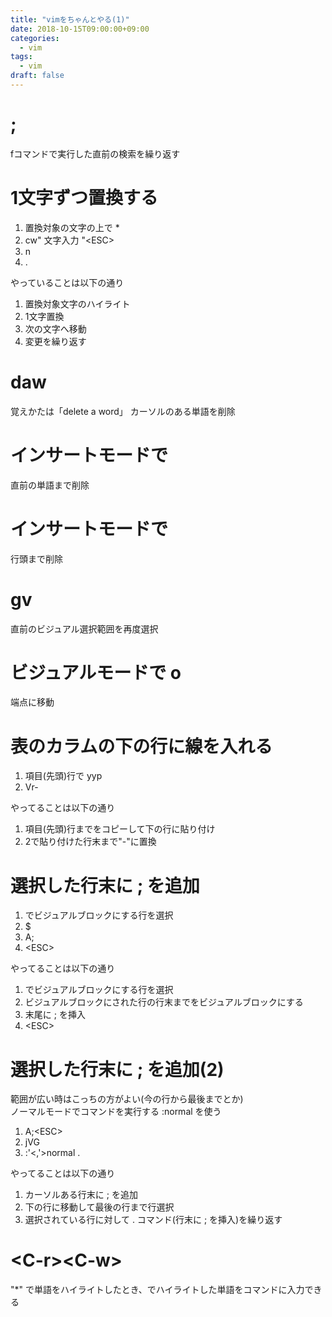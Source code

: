 ```yaml
---
title: "vimをちゃんとやる(1)"
date: 2018-10-15T09:00:00+09:00
categories:
  - vim
tags:
  - vim
draft: false
---
```

# ;
fコマンドで実行した直前の検索を繰り返す

# 1文字ずつ置換する
1. 置換対象の文字の上で *
2. cw" 文字入力 "\<ESC>
3. n
4. .

やっていることは以下の通り

1. 置換対象文字のハイライト
2. 1文字置換
3. 次の文字へ移動
4. 変更を繰り返す

# daw
覚えかたは「delete a word」
カーソルのある単語を削除

# インサートモードで <C-w>
直前の単語まで削除

# インサートモードで <C-u>
行頭まで削除

# gv
直前のビジュアル選択範囲を再度選択

# ビジュアルモードで o
端点に移動

# 表のカラムの下の行に線を入れる
1. 項目(先頭)行で yyp
2. Vr-

やってることは以下の通り

1. 項目(先頭)行までをコピーして下の行に貼り付け
2. 2で貼り付けた行末まで"-"に置換

# 選択した行末に ; を追加
1. <C-v>でビジュアルブロックにする行を選択
2. $
3. A;
4. \<ESC>

やってることは以下の通り

1. <C-v>でビジュアルブロックにする行を選択
2. ビジュアルブロックにされた行の行末までをビジュアルブロックにする
3. 末尾に ; を挿入
4. \<ESC>

# 選択した行末に ; を追加(2)
範囲が広い時はこっちの方がよい(今の行から最後までとか)  
ノーマルモードでコマンドを実行する :normal を使う

1. A;\<ESC>
2. jVG
3. :'<,'>normal .

やってることは以下の通り

1. カーソルある行末に ; を追加
2. 下の行に移動して最後の行まで行選択
3. 選択されている行に対して . コマンド(行末に ; を挿入)を繰り返す

# \<C-r>\<C-w>
"*" で単語をハイライトしたとき、<C-r><C-w>でハイライトした単語をコマンドに入力できる
